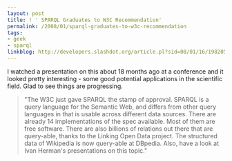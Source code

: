 ```yaml
---
layout: post
title: ! ' SPARQL Graduates to W3C Recommendation'
permalink: /2008/01/sparql-graduates-to-w3c-recommendation
tags:
- geek
- sparql
linkblog: http://developers.slashdot.org/article.pl?sid=08/01/16/198205&from=rss
---
```


I watched a presentation on this about 18 months ago at a conference and it looked pretty interesting -
some good potential applications in the scientific field. Glad to see things are progressing.

> "The W3C just gave SPARQL the stamp of approval. SPARQL is a query language for the Semantic Web, and
> differs from other query languages in that is usable across different data sources. There are already 14
> implementations of the spec available. Most of them are free software. There are also billions of
> relations out there that are query-able, thanks to the Linking Open Data project. The structured data of
> Wikipedia is now query-able at DBpedia. Also, have a look at Ivan Herman's presentations on this topic."
